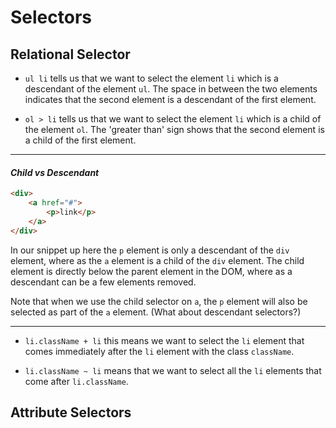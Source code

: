 # Selectors

<h2><b>Relational Selector</b></h2>

 * `ul li` tells us that we want to select the element `li` which is a descendant of the element `ul`. The space in between the two elements indicates that the second element is a descendant of the first element.

 * `ol > li` tells us that we want to select the element `li` which is a child of the element `ol`. The 'greater than' sign shows that the second element is a child of the first element.

<hr/>
<h4><i>Child vs Descendant</i></h3>

```html
<div>
    <a href="#">
        <p>link</p>
    </a>
</div>
```
In our snippet up here the `p` element is only a descendant of the `div` element, where as the `a` element is a child of the `div` element. The child element is directly below the parent element in the DOM, where as a descendant can be a few elements removed. 

Note that when we use the child selector on `a`, the `p` element will also be selected as part of the `a` element. (What about descendant selectors?)

<hr/>

 * `li.className + li` this means we want to select the `li` element that comes immediately after the `li` element with the class `className`.

 * `li.className ~ li` means that we want to select all the `li` elements that come after `li.className`.

<h2><b>Attribute Selectors</b></h3>

